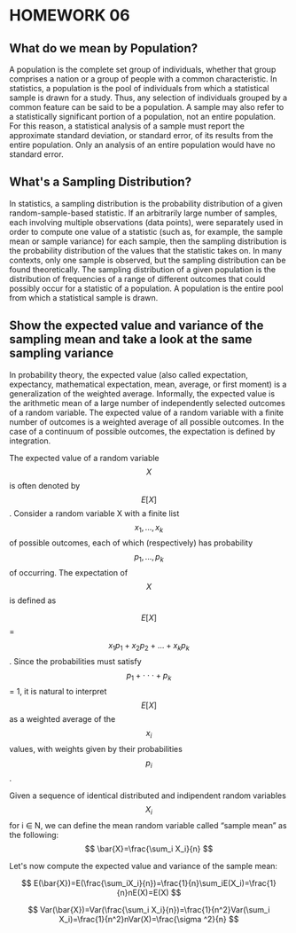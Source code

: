 # HOMEWORK 06

<script type="text/x-mathjax-config">
    MathJax.Hub.Config({
      tex2jax: {
        skipTags: ['script', 'noscript', 'style', 'textarea', 'pre'],
        inlineMath: [['\\(','\\)'], ['$', '$']],
        displayMath: [ ['$$','$$'], ["\\[","\\]"] ],
      }
    });
  </script>
  <script src="https://cdn.mathjax.org/mathjax/latest/MathJax.js?config=TeX-AMS-MML_HTMLorMML" type="text/javascript"></script>

## What do we mean by Population?

A population is the complete set group of individuals, whether that group comprises a nation or a group of people with a common characteristic.
In statistics, a population is the pool of individuals from which a statistical sample is drawn for a study. Thus, any selection of individuals grouped by a common feature can be said to be a population. A sample may also refer to a statistically significant portion of a population, not an entire population. For this reason, a statistical analysis of a sample must report the approximate standard deviation, or standard error, of its results from the entire population. Only an analysis of an entire population would have no standard error.

## What's a Sampling Distribution?

In statistics, a sampling distribution is the probability distribution of a given random-sample-based statistic. If an arbitrarily large number of samples, each involving multiple observations (data points), were separately used in order to compute one value of a statistic (such as, for example, the sample mean or sample variance) for each sample, then the sampling distribution is the probability distribution of the values that the statistic takes on. In many contexts, only one sample is observed, but the sampling distribution can be found theoretically. The sampling distribution of a given population is the distribution of frequencies of a range of different outcomes that could possibly occur for a statistic of a population. A population is the entire pool from which a statistical sample is drawn. 

## Show the expected value and variance of the sampling mean and take a look at the same sampling variance

In probability theory, the expected value (also called expectation, expectancy, mathematical expectation, mean, average, or first moment) is a generalization of the weighted average. Informally, the expected value is the arithmetic mean of a large number of independently selected outcomes of a random variable.
The expected value of a random variable with a finite number of outcomes is a weighted average of all possible outcomes. In the case of a continuum of possible outcomes, the expectation is defined by integration. 

The expected value of a random variable $$X$$ is often denoted by $$E[X]$$.
Consider a random variable X with a finite list $$x_1, ..., x_k$$ of possible outcomes, each of which (respectively) has probability $$p_1, ..., p_k$$ of occurring. The expectation of $$X$$ is defined as 

$$E[X]$$ = $$x_1p_1+x_2p_2+...+x_kp_k$$.
Since the probabilities must satisfy $$p_1 + ⋅⋅⋅ + p_k$$ = 1, it is natural to interpret $$E[X]$$ as a weighted average of the $$x_i$$ values, with weights given by their probabilities $$p_i$$.

Given a sequence of identical distributed and indipendent random variables $$X_i$$ for i ∈ N, we can define the mean random variable called “sample mean” as the following:
$$
\bar{X}=\frac{\sum_i X_i}{n}
$$

Let's now compute the expected value and variance of the sample mean:

$$
E(\bar{X})=E(\frac{\sum_iX_i}{n})=\frac{1}{n}\sum_iE(X_i)=\frac{1}{n}nE(X)=E(X)
$$

$$
Var(\bar{X})=Var(\frac{\sum_i X_i}{n})=\frac{1}{n^2}Var(\sum_i X_i)=\frac{1}{n^2}nVar(X)=\frac{\sigma ^2}{n}
$$
